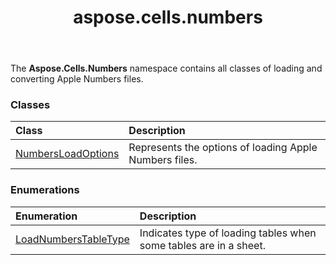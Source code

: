 ﻿---
title: aspose.cells.numbers
second_title: Aspose.Cells for Python via .NET API References
description: 
type: docs
weight: 10
url: /aspose.cells.numbers/
is_root: false
---

The **Aspose.Cells.Numbers**  namespace contains all classes of loading and converting Apple Numbers files.

### Classes
| Class | Description |
| :- | :- |
| [NumbersLoadOptions](/cells/python-net/aspose.cells.numbers/numbersloadoptions) | Represents the options of loading Apple Numbers files. |


### Enumerations
| Enumeration | Description |
| :- | :- |
| [LoadNumbersTableType](/cells/python-net/aspose.cells.numbers/loadnumberstabletype) | Indicates type of loading tables when some tables are in a sheet. |


